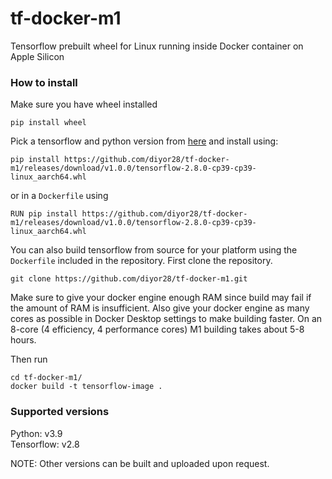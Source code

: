 # tf-docker-m1
Tensorflow prebuilt wheel for Linux running inside Docker container on Apple Silicon

### How to install

Make sure you have wheel installed
```shell
pip install wheel
```
Pick a tensorflow and python version from [here](https://github.com/diyor28/tf-docker-m1/releases/tag/v1.0.0)
and install using:
```shell
pip install https://github.com/diyor28/tf-docker-m1/releases/download/v1.0.0/tensorflow-2.8.0-cp39-cp39-linux_aarch64.whl
```

or in a `Dockerfile` using

```
RUN pip install https://github.com/diyor28/tf-docker-m1/releases/download/v1.0.0/tensorflow-2.8.0-cp39-cp39-linux_aarch64.whl
```

You can also build tensorflow from source for your platform using the `Dockerfile` included in the repository.
First clone the repository.
```shell
git clone https://github.com/diyor28/tf-docker-m1.git
```

Make sure to give your docker engine enough RAM since build may fail if the amount of RAM is insufficient.
Also give your docker engine as many cores as possible in Docker Desktop settings to make building faster.
On an 8-core (4 efficiency, 4 performance cores) M1 building takes about 5-8 hours.

Then run
```shell
cd tf-docker-m1/
docker build -t tensorflow-image .
```

### Supported versions

Python: v3.9    
Tensorflow: v2.8

NOTE: Other versions can be built and uploaded upon request.
